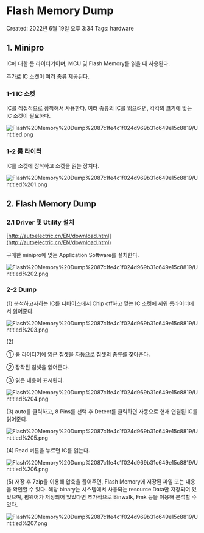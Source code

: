 # Flash Memory Dump

Created: 2022년 6월 19일 오후 3:34
Tags: hardware

## 1. Minipro

IC에 대한 롬 라이터기이며, MCU 및 Flash Memory를 읽을 때 사용된다.

추가로 IC 소켓이 여러 종류 제공된다.

### 1-1 IC 소켓

IC를 직접적으로 장착해서 사용한다. 여러 종류의 IC를 읽으려면, 각각의 크기에 맞는 IC 소켓이 필요하다.

![Flash%20Memory%20Dump%2087c1fe4c1f024d969b31c649e15c8819/Untitled.png](Flash%20Memory%20Dump%2087c1fe4c1f024d969b31c649e15c8819/Untitled.png)

### 1-2 롬 라이터

IC를 소켓에 장착하고 소켓을 읽는 장치다.

![Flash%20Memory%20Dump%2087c1fe4c1f024d969b31c649e15c8819/Untitled%201.png](Flash%20Memory%20Dump%2087c1fe4c1f024d969b31c649e15c8819/Untitled%201.png)

## 2. Flash Memory Dump

### 2.1 Driver 및 Utility 설치

[http://autoelectric.cn/EN/download.html](http://autoelectric.cn/EN/download.html)

구매한 minipro에 맞는 Application Software를 설치한다.

![Flash%20Memory%20Dump%2087c1fe4c1f024d969b31c649e15c8819/Untitled%202.png](Flash%20Memory%20Dump%2087c1fe4c1f024d969b31c649e15c8819/Untitled%202.png)

### 2-2 Dump

(1) 분석하고자하는 IC를 디바이스에서 Chip off하고 맞는 IC 소켓에 끼워 롬라이터에서 읽어준다.

![Flash%20Memory%20Dump%2087c1fe4c1f024d969b31c649e15c8819/Untitled%203.png](Flash%20Memory%20Dump%2087c1fe4c1f024d969b31c649e15c8819/Untitled%203.png)

(2) 

① 롬 라이터기에 읽은 칩셋을 자동으로 칩셋의 종류를 찾아준다.

② 장착된 칩셋을 읽어준다.

③ 읽은 내용이 표시된다.

![Flash%20Memory%20Dump%2087c1fe4c1f024d969b31c649e15c8819/Untitled%204.png](Flash%20Memory%20Dump%2087c1fe4c1f024d969b31c649e15c8819/Untitled%204.png)

(3) auto를 클릭하고, 8 Pins를 선택 후 Detect를 클릭하면 자동으로 현재 연결된 IC를 읽어준다.

![Flash%20Memory%20Dump%2087c1fe4c1f024d969b31c649e15c8819/Untitled%205.png](Flash%20Memory%20Dump%2087c1fe4c1f024d969b31c649e15c8819/Untitled%205.png)

(4) Read 버튼을 누르면 IC를 읽는다.

![Flash%20Memory%20Dump%2087c1fe4c1f024d969b31c649e15c8819/Untitled%206.png](Flash%20Memory%20Dump%2087c1fe4c1f024d969b31c649e15c8819/Untitled%206.png)

(5) 저장 후 7zip을 이용해 압축을 풀어주면, Flash Memory에 저장된 파일 또는 내용을 확인할 수 있다. 해당 binary는 시스템에서 사용되는 resource Data만 저장되어 있었으며, 펌웨어가 저장되어 있었다면 추가적으로 Binwalk, Fmk 등을 이용해 분석할 수 있다.

![Flash%20Memory%20Dump%2087c1fe4c1f024d969b31c649e15c8819/Untitled%207.png](Flash%20Memory%20Dump%2087c1fe4c1f024d969b31c649e15c8819/Untitled%207.png)